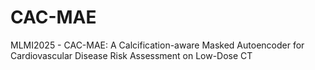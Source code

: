 # CAC-MAE
MLMI2025 - CAC-MAE: A Calcification-aware Masked Autoencoder for Cardiovascular Disease Risk Assessment on Low-Dose CT
